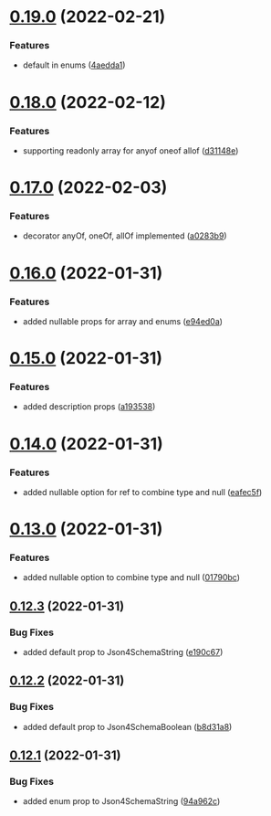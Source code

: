 # [0.19.0](https://github.com/GiovanniCardamone/class-schema/compare/v0.18.0...v0.19.0) (2022-02-21)


### Features

* default in enums ([4aedda1](https://github.com/GiovanniCardamone/class-schema/commit/4aedda1c6623f47ce136b76a0854d0ed68fc006a))



# [0.18.0](https://github.com/GiovanniCardamone/class-schema/compare/v0.17.0...v0.18.0) (2022-02-12)


### Features

* supporting readonly array for anyof oneof allof ([d31148e](https://github.com/GiovanniCardamone/class-schema/commit/d31148e30a6448a2b78af4946e55f2a08717b8f9))



# [0.17.0](https://github.com/GiovanniCardamone/class-schema/compare/v0.16.0...v0.17.0) (2022-02-03)


### Features

* decorator anyOf, oneOf, allOf implemented ([a0283b9](https://github.com/GiovanniCardamone/class-schema/commit/a0283b9925ea905875a5f5f92ff2745b05bcd0bf))



# [0.16.0](https://github.com/GiovanniCardamone/class-schema/compare/v0.15.0...v0.16.0) (2022-01-31)


### Features

* added nullable props for array and enums ([e94ed0a](https://github.com/GiovanniCardamone/class-schema/commit/e94ed0af09eaa4390ba599cf9dd4fd1148be9661))



# [0.15.0](https://github.com/GiovanniCardamone/class-schema/compare/v0.14.0...v0.15.0) (2022-01-31)


### Features

* added description props ([a193538](https://github.com/GiovanniCardamone/class-schema/commit/a193538606b62706a5c06a2fe879deceb2b7bbcf))



# [0.14.0](https://github.com/GiovanniCardamone/class-schema/compare/v0.13.0...v0.14.0) (2022-01-31)


### Features

* added nullable option for ref to combine type and null ([eafec5f](https://github.com/GiovanniCardamone/class-schema/commit/eafec5f50acc85c6047948feea8865b5d8a2513c))



# [0.13.0](https://github.com/GiovanniCardamone/class-schema/compare/v0.12.3...v0.13.0) (2022-01-31)


### Features

* added nullable option to combine type and null ([01790bc](https://github.com/GiovanniCardamone/class-schema/commit/01790bcba3b8c28a3910b915fafa9473c60dd3a9))



## [0.12.3](https://github.com/GiovanniCardamone/class-schema/compare/v0.12.2...v0.12.3) (2022-01-31)


### Bug Fixes

* added default prop to Json4SchemaString ([e190c67](https://github.com/GiovanniCardamone/class-schema/commit/e190c67c83c8b9b068ad60f3246a5ebf60ad9dd7))



## [0.12.2](https://github.com/GiovanniCardamone/class-schema/compare/v0.12.1...v0.12.2) (2022-01-31)


### Bug Fixes

* added default prop to Json4SchemaBoolean ([b8d31a8](https://github.com/GiovanniCardamone/class-schema/commit/b8d31a884fc0987ad1cdfdae133c07caafaf9bea))



## [0.12.1](https://github.com/GiovanniCardamone/class-schema/compare/v0.12.0...v0.12.1) (2022-01-31)


### Bug Fixes

* added enum prop to Json4SchemaString ([94a962c](https://github.com/GiovanniCardamone/class-schema/commit/94a962cebc73af58c412ed2d35083b93335d615e))



